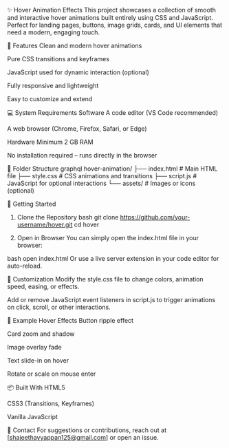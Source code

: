 ✨ Hover Animation Effects
This project showcases a collection of smooth and interactive hover animations built entirely using CSS and JavaScript. Perfect for landing pages, buttons, image grids, cards, and UI elements that need a modern, engaging touch.

🎯 Features
Clean and modern hover animations

Pure CSS transitions and keyframes

JavaScript used for dynamic interaction (optional)

Fully responsive and lightweight

Easy to customize and extend

💻 System Requirements
Software
A code editor (VS Code recommended)

A web browser (Chrome, Firefox, Safari, or Edge)

Hardware
Minimum 2 GB RAM

No installation required – runs directly in the browser

📁 Folder Structure
graphql
hover-animation/
├── index.html         # Main HTML file
├── style.css          # CSS animations and transitions
├── script.js          # JavaScript for optional interactions
└── assets/            # Images or icons (optional)

🚀 Getting Started

1. Clone the Repository
bash
git clone https://github.com/your-username/hover.git
cd hover

2. Open in Browser
You can simply open the index.html file in your browser:

bash
open index.html
Or use a live server extension in your code editor for auto-reload.

🧪 Customization
Modify the style.css file to change colors, animation speed, easing, or effects.

Add or remove JavaScript event listeners in script.js to trigger animations on click, scroll, or other interactions.

🎨 Example Hover Effects
Button ripple effect

Card zoom and shadow

Image overlay fade

Text slide-in on hover

Rotate or scale on mouse enter

📦 Built With
HTML5

CSS3 (Transitions, Keyframes)

Vanilla JavaScript

📧 Contact
For suggestions or contributions, reach out at [shajeethayyappan125@gmail.com] or open an issue.
